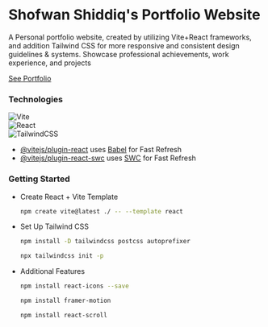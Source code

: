 # Shofwan Shiddiq's Portfolio Website

A Personal portfolio website, created by utilizing Vite+React frameworks, and addition Tailwind CSS for more responsive and consistent design guidelines & systems. Showcase professional achievements, work experience, and projects

<a href="https://portfolio-shofwan.vercel.app/" target="_blank">See Portfolio</a>

### Technologies

![Vite](https://img.shields.io/badge/vite-%23646CFF.svg?style=for-the-badge&logo=vite&logoColor=white)  
![React](https://img.shields.io/badge/react-%2361DAFB.svg?style=for-the-badge&logo=react&logoColor=black)  
![TailwindCSS](https://img.shields.io/badge/tailwindcss-%2306B6D4.svg?style=for-the-badge&logo=tailwindcss&logoColor=white)


- [@vitejs/plugin-react](https://github.com/vitejs/vite-plugin-react/blob/main/packages/plugin-react/README.md) uses [Babel](https://babeljs.io/) for Fast Refresh
- [@vitejs/plugin-react-swc](https://github.com/vitejs/vite-plugin-react-swc) uses [SWC](https://swc.rs/) for Fast Refresh

### Getting Started
* Create React + Vite Template
  
  ```sh
  npm create vite@latest ./ -- --template react   
  ```
* Set Up Tailwind CSS
  
  ```sh
  npm install -D tailwindcss postcss autoprefixer 
  ```
  ```sh
  npx tailwindcss init -p
  ```
* Additional Features
  
  ```sh
  npm install react-icons --save   
  ```
  ```sh
  npm install framer-motion 
  ```
  ```sh
  npm install react-scroll 
  ```                    

